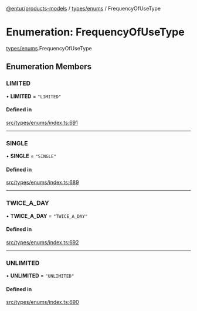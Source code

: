 [@entur/products-models](../README.md) / [types/enums](../modules/types_enums.md) / FrequencyOfUseType

# Enumeration: FrequencyOfUseType

[types/enums](../modules/types_enums.md).FrequencyOfUseType

## Enumeration Members

### LIMITED

• **LIMITED** = ``"LIMITED"``

#### Defined in

[src/types/enums/index.ts:691](https://github.com/entur/products-models/blob/main/src/types/enums/index.ts#L691)

___

### SINGLE

• **SINGLE** = ``"SINGLE"``

#### Defined in

[src/types/enums/index.ts:689](https://github.com/entur/products-models/blob/main/src/types/enums/index.ts#L689)

___

### TWICE\_A\_DAY

• **TWICE\_A\_DAY** = ``"TWICE_A_DAY"``

#### Defined in

[src/types/enums/index.ts:692](https://github.com/entur/products-models/blob/main/src/types/enums/index.ts#L692)

___

### UNLIMITED

• **UNLIMITED** = ``"UNLIMITED"``

#### Defined in

[src/types/enums/index.ts:690](https://github.com/entur/products-models/blob/main/src/types/enums/index.ts#L690)
